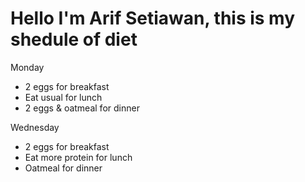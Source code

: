 # Hello I'm Arif Setiawan, this is my shedule of diet

Monday

- 2 eggs for breakfast
- Eat usual for lunch
- 2 eggs & oatmeal for dinner

Wednesday

- 2 eggs for breakfast
- Eat more protein for lunch
- Oatmeal for dinner